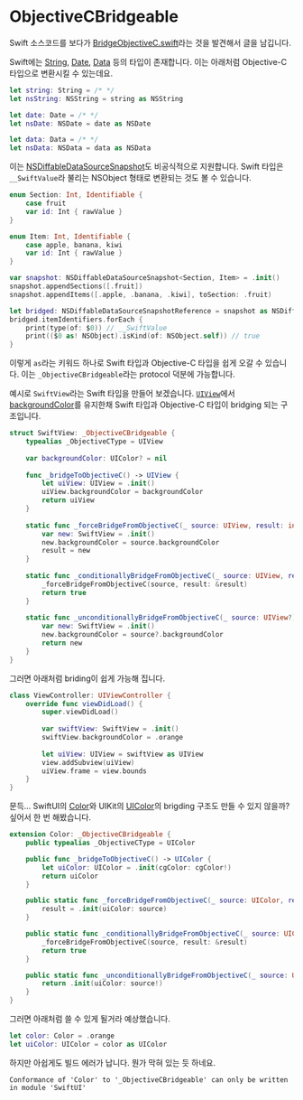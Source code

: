 # ObjectiveCBridgeable

Swift 소스코드를 보다가 [BridgeObjectiveC.swift](https://github.com/apple/swift/blob/main/stdlib/public/core/BridgeObjectiveC.swift)라는 것을 발견해서 글을 남깁니다.

Swift에는 [String](https://developer.apple.com/documentation/swift/string), [Date](https://developer.apple.com/documentation/foundation/date), [Data](https://developer.apple.com/documentation/foundation/data) 등의 타입이 존재합니다. 이는 아래처럼 Objective-C 타입으로 변환시킬 수 있는데요.

```swift
let string: String = /* */
let nsString: NSString = string as NSString

let date: Date = /* */
let nsDate: NSDate = date as NSDate

let data: Data = /* */
let nsData: NSData = data as NSData
```

이는 [NSDiffableDataSourceSnapshot](https://developer.apple.com/documentation/uikit/nsdiffabledatasourcesnapshot)도 비공식적으로 지원합니다. Swift 타입은 `__SwiftValue`라 불리는 NSObject 형태로 변환되는 것도 볼 수 있습니다.

```swift
enum Section: Int, Identifiable {
    case fruit
    var id: Int { rawValue }
}

enum Item: Int, Identifiable {
    case apple, banana, kiwi
    var id: Int { rawValue }
}

var snapshot: NSDiffableDataSourceSnapshot<Section, Item> = .init()
snapshot.appendSections([.fruit])
snapshot.appendItems([.apple, .banana, .kiwi], toSection: .fruit)

let bridged: NSDiffableDataSourceSnapshotReference = snapshot as NSDiffableDataSourceSnapshotReference
bridged.itemIdentifiers.forEach {
    print(type(of: $0)) // __SwiftValue
    print(($0 as! NSObject).isKind(of: NSObject.self)) // true
}
```

이렇게 `as`라는 키워드 하나로 Swift 타입과 Objective-C 타입을 쉽게 오갈 수 있습니다. 이는 `_ObjectiveCBridgeable`라는 protocol 덕분에 가능합니다.

예시로 `SwiftView`라는 Swift 타입을 만들어 보겠습니다. [`UIView`](https://developer.apple.com/documentation/uikit/uiview)에서 [backgroundColor](https://developer.apple.com/documentation/uikit/uiview/1622591-backgroundcolor)를 유지한채 Swift 타입과 Objective-C 타입이 bridging 되는 구조입니다.

```swift
struct SwiftView: _ObjectiveCBridgeable {
    typealias _ObjectiveCType = UIView
    
    var backgroundColor: UIColor? = nil
    
    func _bridgeToObjectiveC() -> UIView {
        let uiView: UIView = .init()
        uiView.backgroundColor = backgroundColor
        return uiView
    }
    
    static func _forceBridgeFromObjectiveC(_ source: UIView, result: inout SwiftView?) {
        var new: SwiftView = .init()
        new.backgroundColor = source.backgroundColor
        result = new
    }
    
    static func _conditionallyBridgeFromObjectiveC(_ source: UIView, result: inout SwiftView?) -> Bool {
        _forceBridgeFromObjectiveC(source, result: &result)
        return true
    }
    
    static func _unconditionallyBridgeFromObjectiveC(_ source: UIView?) -> SwiftView {
        var new: SwiftView = .init()
        new.backgroundColor = source?.backgroundColor
        return new
    }
}
```

그러면 아래처럼 briding이 쉽게 가능해 집니다.

```swift
class ViewController: UIViewController {
    override func viewDidLoad() {
        super.viewDidLoad()
        
        var swiftView: SwiftView = .init()
        swiftView.backgroundColor = .orange
        
        let uiView: UIView = swiftView as UIView
        view.addSubview(uiView)
        uiView.frame = view.bounds
    }
}
```

문득... SwiftUI의 [Color](https://developer.apple.com/documentation/swiftui/color)와 UIKit의 [UIColor](https://developer.apple.com/documentation/uikit/uicolor)의 brigding 구조도 만들 수 있지 않을까? 싶어서 한 번 해봤습니다.

```swift
extension Color: _ObjectiveCBridgeable {
    public typealias _ObjectiveCType = UIColor

    public func _bridgeToObjectiveC() -> UIColor {
        let uiColor: UIColor = .init(cgColor: cgColor!)
        return uiColor
    }

    public static func _forceBridgeFromObjectiveC(_ source: UIColor, result: inout Color?) {
        result = .init(uiColor: source)
    }

    public static func _conditionallyBridgeFromObjectiveC(_ source: UIColor, result: inout Color?) -> Bool {
        _forceBridgeFromObjectiveC(source, result: &result)
        return true
    }

    public static func _unconditionallyBridgeFromObjectiveC(_ source: UIColor?) -> Color {
        return .init(uiColor: source!)
    }
}
```

그러면 아래처럼 쓸 수 있게 될거라 예상했습니다.

```swift
let color: Color = .orange
let uiColor: UIColor = color as UIColor
```

하지만 아쉽게도 빌드 에러가 납니다. 뭔가 막혀 있는 듯 하네요.

    Conformance of 'Color' to '_ObjectiveCBridgeable' can only be written in module 'SwiftUI'
